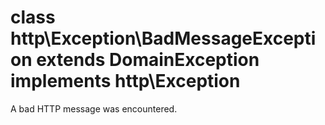 # class http\Exception\BadMessageException extends DomainException implements http\Exception

A bad HTTP message was encountered.

